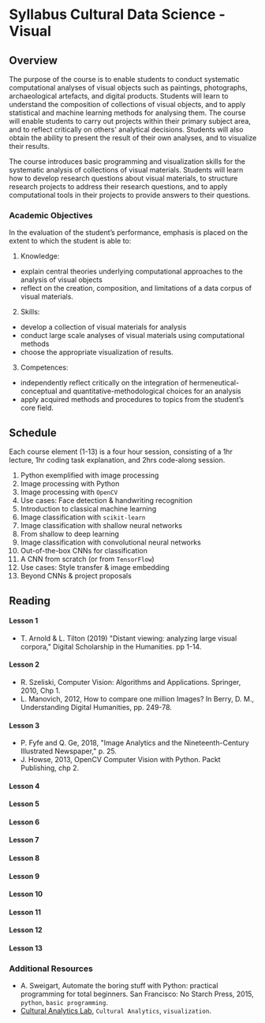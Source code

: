 # Syllabus Cultural Data Science - Visual #

## Overview ##

The purpose of the course is to enable students to conduct systematic computational analyses of visual objects such as paintings, photographs, archaeological artefacts, and digital products. Students will learn to understand the composition of collections of visual objects, and to apply statistical and machine learning methods for analysing them. The course will enable students to carry out projects within their primary subject area, and to reflect critically on others' analytical decisions. Students will also obtain the ability to present the result of their own analyses, and to visualize their results.

The course introduces basic programming and visualization skills for the systematic analysis of collections of visual materials. Students will learn how to develop research questions about visual materials, to structure research projects to address their research questions, and to apply computational tools in their projects to provide answers to their questions.

### Academic Objectives ###

In the evaluation of the student’s performance, emphasis is placed on the extent to which the student is able to:

1. Knowledge:
  - explain central theories underlying computational approaches to the analysis of visual objects
  - reflect on the creation, composition, and limitations of a data corpus of visual materials.
2. Skills:
  - develop a collection of visual materials for analysis
  - conduct large scale analyses of visual materials using computational methods
  - choose the appropriate visualization of results.
3. Competences:
  - independently reflect critically on the integration of hermeneutical-conceptual and quantitative-methodological choices for an analysis
  - apply acquired methods and procedures to topics from the student’s core field.

## Schedule ##
Each course element (1-13) is a four hour session, consisting of a 1hr lecture, 1hr coding task explanation, and 2hrs code-along session.

1. Python exemplified with image processing
2. Image processing with Python
3. Image processing with `OpenCV`
4. Use cases: Face detection & handwriting recognition
5. Introduction to classical machine learning
6. Image classification with `scikit-learn`
7. Image classification with shallow neural networks
8. From shallow to deep learning
9. Image classification with convolutional neural networks
10. Out-of-the-box CNNs for classification
11. A CNN from scratch (or from `TensorFlow`)
12. Use cases: Style transfer & image embedding
13. Beyond CNNs & project proposals

## Reading ##
#### Lesson 1 ####
- T. Arnold & L. Tilton (2019) "Distant viewing: analyzing large visual corpora," Digital Scholarship in the Humanities. pp 1-14.
#### Lesson 2 ####
- R. Szeliski, Computer Vision: Algorithms and Applications. Springer, 2010, Chp 1.
- L. Manovich, 2012, How to compare one million Images? In Berry, D. M., Understanding Digital Humanities, pp. 249-78.
#### Lesson 3 ####
- P. Fyfe and Q. Ge, 2018, "Image Analytics and the Nineteenth-Century Illustrated Newspaper," p. 25.
- J. Howse, 2013, OpenCV Computer Vision with Python. Packt Publishing, chp 2.
#### Lesson 4 ####
#### Lesson 5 ####
#### Lesson 6 ####
#### Lesson 7 ####
#### Lesson 8 ####
#### Lesson 9 ####
#### Lesson 10 ####
#### Lesson 11 ####
#### Lesson 12 ####
#### Lesson 13 ####



### Additional Resources ###
- A. Sweigart, Automate the boring stuff with Python: practical programming for total beginners. San Francisco: No Starch Press, 2015, `python`, `basic programming`.
- [Cultural Analytics Lab](http://lab.culturalanalytics.info/), `Cultural Analytics`, `visualization`.

